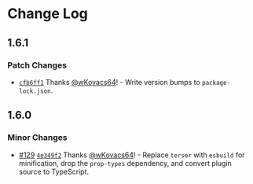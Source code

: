 # Change Log

## 1.6.1

### Patch Changes

- [`cfb6ff1`](https://github.com/wKovacs64/gatsby-plugin-use-dark-mode/commit/cfb6ff182a9ecfcbb74b532de63624a79b4d23a3) Thanks [@wKovacs64](https://github.com/wKovacs64)! - Write version bumps to `package-lock.json`.

## 1.6.0

### Minor Changes

- [#129](https://github.com/wKovacs64/gatsby-plugin-use-dark-mode/pull/129) [`4e349f2`](https://github.com/wKovacs64/gatsby-plugin-use-dark-mode/commit/4e349f2a121c1ce3a79401a8cdd31b883a628533) Thanks [@wKovacs64](https://github.com/wKovacs64)! - Replace `terser` with `esbuild` for minification, drop the `prop-types` dependency, and convert plugin source to TypeScript.
